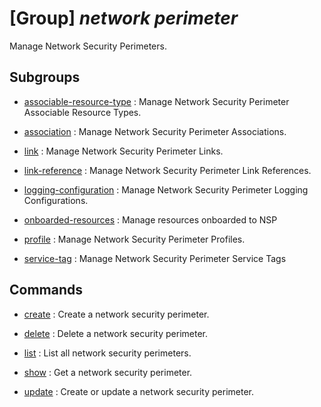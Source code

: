 # [Group] _network perimeter_

Manage Network Security Perimeters.

## Subgroups

- [associable-resource-type](/Commands/network/perimeter/associable-resource-type/readme.md)
: Manage Network Security Perimeter Associable Resource Types.

- [association](/Commands/network/perimeter/association/readme.md)
: Manage Network Security Perimeter Associations.

- [link](/Commands/network/perimeter/link/readme.md)
: Manage Network Security Perimeter Links.

- [link-reference](/Commands/network/perimeter/link-reference/readme.md)
: Manage Network Security Perimeter Link References.

- [logging-configuration](/Commands/network/perimeter/logging-configuration/readme.md)
: Manage Network Security Perimeter Logging Configurations.

- [onboarded-resources](/Commands/network/perimeter/onboarded-resources/readme.md)
: Manage resources onboarded to NSP

- [profile](/Commands/network/perimeter/profile/readme.md)
: Manage Network Security Perimeter Profiles.

- [service-tag](/Commands/network/perimeter/service-tag/readme.md)
: Manage Network Security Perimeter Service Tags

## Commands

- [create](/Commands/network/perimeter/_create.md)
: Create a network security perimeter.

- [delete](/Commands/network/perimeter/_delete.md)
: Delete a network security perimeter.

- [list](/Commands/network/perimeter/_list.md)
: List all network security perimeters.

- [show](/Commands/network/perimeter/_show.md)
: Get a network security perimeter.

- [update](/Commands/network/perimeter/_update.md)
: Create or update a network security perimeter.
